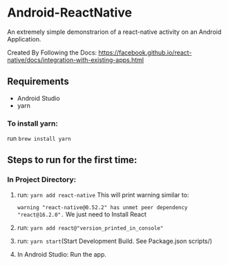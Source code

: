 # Android-ReactNative

An extremely simple demonstrarion of a react-native activity on an Android Application.

Created By Following the Docs:
  https://facebook.github.io/react-native/docs/integration-with-existing-apps.html

## Requirements
- Android Studio
- yarn

### To install yarn:
run `brew install yarn`

## Steps to run for the first time:
### In Project Directory:
1. run: `yarn add react-native`
  This will print warning similar to:
  
    `warning "react-native@0.52.2" has unmet peer dependency "react@16.2.0".`
  We just need to Install React

2. run: `yarn add react@"version_printed_in_console"`

3. run: `yarn start`(Start Development Build. See Package.json scripts/)

4. In Android Studio: Run the app.



